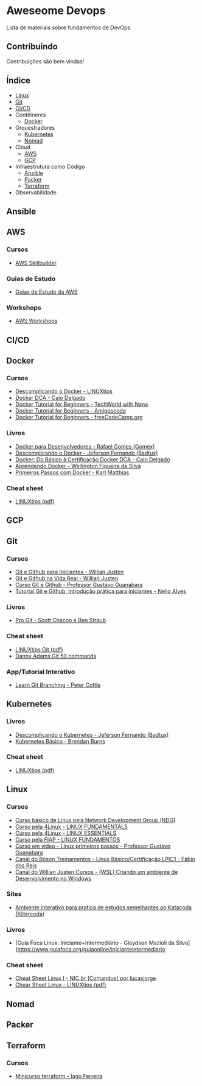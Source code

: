 # Aweseome Devops

Lista de materiais sobre fundamentos de DevOps.

## Contribuindo

Contribuições são bem vindas!

## Índice

* [Linux](#linux)
* [Git](#git)
* [CI/CD](#cicd)
* Contêineres
  * [Docker](#docker)
* Orquestradores
  * [Kubernetes](#kubernetes)
  * [Nomad](#nomad)
* Cloud
  * [AWS](#aws)
  * [GCP](#gcp)
* Infraestrutura como Código
  * [Ansible](#ansible)
  * [Packer](#packer)
  * [Terraform](#terraform)
* Observabilidade

## Ansible

## AWS

### Cursos

* [AWS Skillbuilder](https://explore.skillbuilder.aws/learn)

### Guias de Estudo

* [Guias de Estudo da AWS](https://aws.amazon.com/pt/training/ramp-up-guides/)

### Workshops

* [AWS Workshops](https://workshops.aws/)

## CI/CD

## Docker

### Cursos

* [Descomplicando o Docker - LINUXtips](https://youtube.com/playlist?list=PLf-O3X2-mxDn1VpyU2q3fuI6YYeIWp5rR)
* [Docker DCA - Caio Delgado](https://youtube.com/playlist?list=PL4ESbIHXST_TJ4TvoXezA0UssP1hYbP9_)
* [Docker Tutorial for Beginners - TechWorld with Nana](https://youtu.be/3c-iBn73dDE)
* [Docker Tutorial for Beginners - Amigoscode](https://youtu.be/p28piYY_wv8)
* [Docker Tutorial for Beginners - freeCodeCamp.org](https://youtu.be/fqMOX6JJhGo)

### Livros

* [Docker para Desenvolvedores - Rafael Gomes (Gomex)](https://leanpub.com/dockerparadesenvolvedores)
* [Descomplicando o Docker - Jeferson Fernando (Badtux)](https://livro.descomplicandodocker.com.br/)
* [Docker: Do Básico à Certificação Docker DCA - Caio Delgado](https://leanpub.com/dockerdca)
* [Aprendendo Docker - Wellington Figueira da Silva](https://novatec.com.br/livros/aprendendo-docker/)
* [Primeiros Passos com Docker - Karl Matthias](https://novatec.com.br/livros/primeiros-passos-docker/)

### Cheat sheet

* [LINUXtips (pdf)](https://github.com/badtuxx/cheatsheet/blob/main/cheatsheet-docker.pdf)

## GCP

## Git

### Cursos

* [Git e Github para Iniciantes - Willian Justen](https://www.youtube.com/playlist?list=PLlAbYrWSYTiPA2iEiQ2PF_A9j__C4hi0A)
* [Git e Github na Vida Real - Willian Justen](https://www.youtube.com/playlist?list=PLlAbYrWSYTiNqugqFFWWsgONJsmc3eMpg)
* [Curso Git e Github - Professor Gustavo Guanabara](https://www.youtube.com/playlist?list=PLHz_AreHm4dm7ZULPAmadvNhH6vk9oNZA)
* [Tutorial Git e Github: Introdução prática para iniciantes - Nelio Alves](https://youtu.be/_hZf1teRFNg)

### Livros

* [Pro Git - Scott Chacon e Ben Straub](https://git-scm.com/book/pt-br/v2)

### Cheat sheet

* [LINUXtips Git (pdf)](https://github.com/badtuxx/cheatsheet/blob/main/cheatsheet-git.pdf)
* [Danny Adams Git 50 commands](https://dev.to/doabledanny/git-cheat-sheet-50-commands-free-pdf-and-poster-4gcn)

### App/Tutorial Interativo

* [Learn Git Branching - Peter Cottle](https://pcottle.github.io/learnGitBranching/)

## Kubernetes

### Livros

* [Descomplicando o Kubernetes - Jeferson Fernando (Badtux)](https://livro.descomplicandokubernetes.com.br/pt/)
* [Kubernetes Básico - Brendan Burns](https://novatec.com.br/livros/kubernetes-basico/)

### Cheat sheet

* [LINUXtips (pdf)](https://github.com/badtuxx/cheatsheet/blob/main/cheatsheet-k8s.pdf)

## Linux

### Cursos

* [Curso básico de Linux pela Network Development Group (NDG)](https://www.netacad.com/pt-br/courses/os-it/ndg-linux-unhatched)
* [Curso pela 4Linux - LINUX FUNDAMENTALS](https://4linux.com.br/cursos/treinamento/linux-fundamentals/)
* [Curso pela 4Linux - LINUX ESSENTIALS](https://4linux.com.br/cursos/treinamento/linux-essentials/)
* [Curso pela FIAP - LINUX FUNDAMENTOS](https://www.eucapacito.com.br/curso-ec/linux-fundamentos/)
* [Curso em video - Linux primeiros passos - Professor Gustavo Guanabara](https://www.youtube.com/playlist?list=PLHz_AreHm4dlIXleu20uwPWFOSswqLYbV)
* [Canal do Bóson Treinamentos - Linux Básico/Certificação LPIC1 - Fábio dos Reis](https://www.youtube.com/playlist?list=PLucm8g_ezqNp92MmkF9p_cj4yhT-fCTl7)
* [Canal do Willian Justen Cursos - (WSL) Criando um ambiente de Desenvolvimento no Windows](https://www.youtube.com/playlist?list=PLlAbYrWSYTiOpefWtd6uvwgKT1R-94Zfd)


### Sites

* [Ambiente interativo para pratica de estudos semelhantes ao Katacoda (Killercoda)](https://killercoda.com/)

### Livros

* [Guia Foca Linux: Iniciante+Intermediário  - Gleydson Mazioli da Silva](https://www.guiafoca.org/guiaonline/inicianteintermediario

### Cheat sheet

* [ Cheat Sheet Linux I - NIC.br (Comandos) por lucasjorge](https://cheatography.com/lucasjorge/cheat-sheets/linux-i-nic-br-comandos/)
* [ Chear Sheet Linux - LINUXtips (pdf)](https://github.com/badtuxx/cheatsheet/blob/main/cheatsheet-linux.pdf)

## Nomad

## Packer

## Terraform

### Cursos

* [Minicurso terraform - Iago Ferreira](https://youtube.com/playlist?list=PLPqoPgWuohm5gnIJa7t-rMWUCYz9tI1xa)
